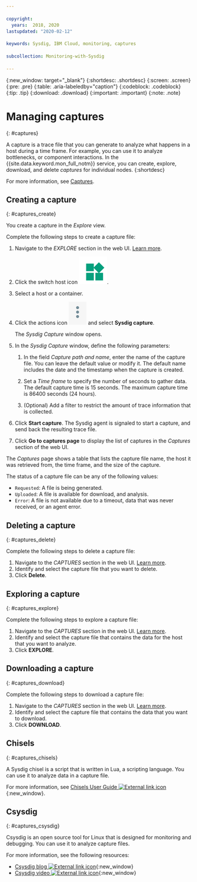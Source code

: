```yaml
---

copyright:
  years:  2018, 2020
lastupdated: "2020-02-12"

keywords: Sysdig, IBM Cloud, monitoring, captures

subcollection: Monitoring-with-Sysdig

---
```


{:new_window: target="_blank"}
{:shortdesc: .shortdesc}
{:screen: .screen}
{:pre: .pre}
{:table: .aria-labeledby="caption"}
{:codeblock: .codeblock}
{:tip: .tip}
{:download: .download}
{:important: .important}
{:note: .note}

# Managing captures
{: #captures}

A capture is a trace file that you can generate to analyze what happens in a host during a time frame. For example, you can use it to analyze bottlenecks, or component interactions. In the {{site.data.keyword.mon_full_notm}} service, you can create, explore, download, and delete *captures* for individual nodes. 
{:shortdesc}

For more information, see [Captures](/docs/Monitoring-with-Sysdig?topic=Monitoring-with-Sysdig-captures#captures).


## Creating a capture
{: #captures_create}

You create a capture in the *Explore* view.

Complete the following steps to create a capture file:

1. Navigate to the *EXPLORE* section in the web UI. [Learn more](/docs/Monitoring-with-Sysdig?topic=Monitoring-with-Sysdig-launch#launch).

2. Click the switch host icon ![Switch host icon](images/switch_hosts.png).

3. Select a host or a container.

4. Click the actions icon ![Three dots icon](images/actions.png) and select **Sysdig capture**.

    The *Sysdig Capture* window opens.

5. In the *Sysdig Capture* window, define the following parameters:

    1. In the field *Capture path and name*, enter the name of the capture file. You can leave the default value or modify it. The default name includes the date and the timestamp when the capture is created. 

    2. Set a *Time frame* to specify the number of seconds to gather data. The default capture time is 15 seconds. The maximum capture time is 86400 seconds (24 hours). 

    3. (Optional) Add a filter to restrict the amount of trace information that is collected. 

6. Click **Start capture**. The Sysdig agent is signaled to start a capture, and send back the resulting trace file. 

7. Click **Go to captures page** to display the list of captures in the *Captures* section of the web UI. 

The *Captures* page shows a table that lists the capture file name, the host it was retrieved from, the time frame, and the size of the capture. 

The status of a capture file can be any of the following values:
* `Requested`: A file is being generated.
* `Uploaded`:  A file is available for download, and analysis.
* `Error`: A file is not available due to a timeout, data that was never received, or an agent error.



## Deleting a capture
{: #captures_delete}

Complete the following steps to delete a capture file:

1. Navigate to the *CAPTURES* section in the web UI. [Learn more](/docs/Monitoring-with-Sysdig?topic=Monitoring-with-Sysdig-launch#launch).
2. Identify and select the capture file that you want to delete.
3. Click **Delete**.



## Exploring a capture
{: #captures_explore}

Complete the following steps to explore a capture file:

1. Navigate to the *CAPTURES* section in the web UI. [Learn more](/docs/Monitoring-with-Sysdig?topic=Monitoring-with-Sysdig-launch#launch).
2. Identify and select the capture file that contains the data for the host that you want to analyze.
3. Click **EXPLORE**.



## Downloading a capture
{: #captures_download}

Complete the following steps to download a capture file:

1. Navigate to the *CAPTURES* section in the web UI. [Learn more](/docs/Monitoring-with-Sysdig?topic=Monitoring-with-Sysdig-launch#launch).
2. Identify and select the capture file that contains the data that you want to download.
3. Click **DOWNLOAD**.


## Chisels
{: #captures_chisels}

A Sysdig chisel is a script that is written in Lua, a scripting language. You can use it to analyze data in a capture file. 

For more information, see [Chisels User Guide ![External link icon](../../icons/launch-glyph.svg "External link icon")](https://github.com/draios/sysdig/wiki/Chisels-User-Guide){:new_window}.



## Csysdig
{: #captures_csysdig}

Csysdig is an open source tool for Linux that is designed for monitoring and debugging. You can use it to analyze capture files. 

For more information, see the following resources:
* [Csysdig blog ![External link icon](../../icons/launch-glyph.svg "External link icon")](https://sysdig.com/blog/csysdig-explained-visually/){:new_window}
* [Csysdig video ![External link icon](../../icons/launch-glyph.svg "External link icon")](https://www.youtube.com/watch?v=UJ4wVrbP-Q8){:new_window}


